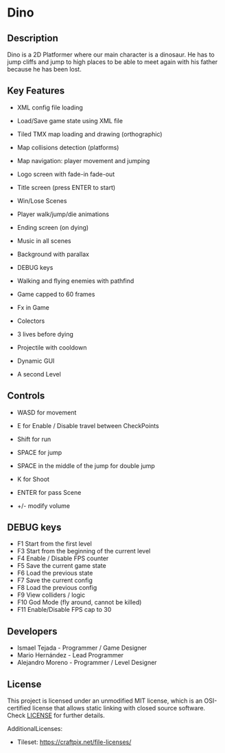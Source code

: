 # Dino

## Description

Dino is a 2D Platformer where our main character is a dinosaur. He has to jump cliffs and jump to high places to be able to meet again with his father because he has been lost.  

## Key Features

- XML config file loading
- Load/Save game state using XML file
- Tiled TMX map loading and drawing (orthographic)
- Map collisions detection (platforms)
- Map navigation: player movement and jumping

- Logo screen with fade-in fade-out
- Title screen (press ENTER to start)
- Win/Lose Scenes
- Player walk/jump/die animations
- Ending screen (on dying)
- Music in all scenes 
- Background with parallax
- DEBUG keys 

- Walking and flying enemies with pathfind
- Game capped to 60 frames
- Fx in Game
- Colectors
- 3 lives before dying
- Projectile with cooldown
- Dynamic GUI
- A second Level

## Controls

- WASD for movement
- E for Enable / Disable travel between CheckPoints
- Shift for run
- SPACE for jump
- SPACE in the middle of the jump for double jump
- K for Shoot
- ENTER for pass Scene

- +/- modify volume

## DEBUG keys

- F1 Start from the first level
- F3 Start from the beginning of the current level
- F4 Enable / Disable FPS counter
- F5 Save the current game state
- F6 Load the previous state
- F7 Save the current config
- F8 Load the previous config
- F9 View colliders / logic
- F10 God Mode (fly around, cannot be killed)
- F11 Enable/Disable FPS cap to 30

## Developers

 - Ismael Tejada - Programmer / Game Designer
 - Mario Hernández - Lead Programmer
 - Alejandro Moreno - Programmer / Level Designer

## License

This project is licensed under an unmodified MIT license, which is an OSI-certified license that allows static linking with closed source software. Check [LICENSE](LICENSE) for further details.

AdditionalLicenses:
- Tileset: https://craftpix.net/file-licenses/

